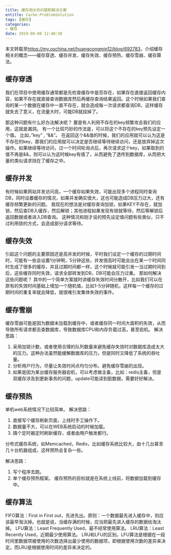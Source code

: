 ```yaml
---
title: 缓存相关的问题和解决方案
entitle: Cache-ProblemSolution
tags: [缓存]
categories:
- 缓存
date: 2019-06-08 12:48:58
---
```


本文转载至<https://my.oschina.net/huangcongmin12/blog/692783>，介绍缓存相关的概念——缓存穿透、缓存并发、缓存失效、缓存预热、缓存雪崩、缓存算法。

<!--more-->

## 缓存穿透

我们在项目中使用缓存通常都是先检查缓存中是否存在，如果存在直接返回缓存内容，如果不存在就直接查询数据库然后再缓存查询结果返回。这个时候如果我们查询的某一个数据在缓存中一直不存在，就会造成每一次请求都查询DB，这样缓存就失去了意义，在流量大时，可能DB就挂掉了。

那这种问题有什么好办法解决呢？
要是有人利用不存在的key频繁攻击我们的应用，这就是漏洞。
有一个比较巧妙的作法是，可以将这个不存在的key预先设定一个值。
比如，”key” , “&&”。
在返回这个&&值的时候，我们的应用就可以认为这是不存在的key，那我们的应用就可以决定是否继续等待继续访问，还是放弃掉这次操作。如果继续等待访问，过一个时间轮询点后，再次请求这个key，如果取到的值不再是&&，则可以认为这时候key有值了，从而避免了透传到数据库，从而把大量的类似请求挡在了缓存之中。

## 缓存并发
有时候如果网站并发访问高，一个缓存如果失效，可能出现多个进程同时查询DB，同时设置缓存的情况，如果并发确实很大，这也可能造成DB压力过大，还有缓存频繁更新的问题。
我现在的想法是对缓存查询加锁，如果KEY不存在，就加锁，然后查DB入缓存，然后解锁；其他进程如果发现有锁就等待，然后等解锁后返回数据或者进入DB查询。
这种情况和刚才说的预先设定值问题有些类似，只不过利用锁的方式，会造成部分请求等待。

## 缓存失效
引起这个问题的主要原因还是高并发的时候，平时我们设定一个缓存的过期时间时，可能有一些会设置1分钟啊，5分钟这些，并发很高时可能会出在某一个时间同时生成了很多的缓存，并且过期时间都一样，这个时候就可能引发一当过期时间到后，这些缓存同时失效，请求全部转发到DB，DB可能会压力过重。
那如何解决这些问题呢？
其中的一个简单方案就时讲缓存失效时间分散开，比如我们可以在原有的失效时间基础上增加一个随机值，比如1-5分钟随机，这样每一个缓存的过期时间的重复率就会降低，就很难引发集体失效的事件。

## 缓存雪崩

缓存雪崩可能是因为数据未加载到缓存中，或者缓存同一时间大面积的失效，从而导致所有请求都去查数据库，导致数据库CPU和内存负载过高，甚至宕机。
解决思路：
1. 采用加锁计数，或者使用合理的队列数量来避免缓存失效时对数据库造成太大的压力。这种办法虽然能缓解数据库的压力，但是同时又降低了系统的吞吐量。
2. 分析用户行为，尽量让失效时间点均匀分布。避免缓存雪崩的出现。
3. 如果是因为某台缓存服务器宕机，可以考虑做主备，比如：redis主备，但是双缓存涉及到更新事务的问题，update可能读到脏数据，需要好好解决。

## 缓存预热
单机web系统情况下比较简单。
解决思路：
1. 直接写个缓存刷新页面，上线时手工操作下。
2. 数据量不大，可以在WEB系统启动的时候加载。
3. 搞个定时器定时刷新缓存，或者由用户触发都行。

分布式缓存系统，如Memcached，Redis，比如缓存系统比较大，由十几台甚至几十台机器组成，这样预热会复杂一些。

解决思路：
1. 写个程序去跑。
2. 单个缓存预热框架。
缓存预热的目标就是在系统上线前，将数据加载到缓存中。

## 缓存算法
FIFO算法：First in First out，先进先出。原则：一个数据最先进入缓存中，则应该最早淘汰掉。也就是说，当缓存满的时候，应当把最先进入缓存的数据给淘汰掉。
LFU算法：Least Frequently Used，最不经常使用算法。
LRU算法：Least Recently Used，近期最少使用算法。
LRU和LFU的区别。LFU算法是根据在一段时间里数据项被使用的次数选择出最少使用的数据项，即根据使用次数的差异来决定。而LRU是根据使用时间的差异来决定的。
